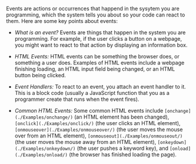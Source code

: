 Events are actions or occurrences that happend in the sysytem you are programming, which the system tells you about so your code can react to them.
Here are some key points about events:

- *What is an event?*
  Events are things that happen in the system you are programming. For example, if the user clicks a button on a webpage, you might want to react to that action by displaying an information box.

- *HTML Events:* 
  HTML events can be something the browser does, or something a user does. Examples of HTML events include a webpage finishing loading, an HTML input field being changed, or an HTML button being clicked.

- *Event Handlers:*
  To react to an event, you attach an event handler to it. This is a block code (usually a JavaScript function that you as a programmer create that runs when the event fires).

- *Common HTML Events:*
  Some common HTML events include `[onchange](./Examples/onchange/)` (an HTML element has been changed), `[onclick](./Examples/onclick/)` (the user clicks an HTML element), `[onmouseover](./Examples/onmouseover/)` (the user moves the mouse over from an HTML element), `[onmouseout](./Examples/onmouseout/)` (the user moves the mouse away from an HTML element), `[onkeydown](./Examples/onkeydown/)` (the user pushes a keyword key), and `[onload](./Examples/onload/)` (the browser has finished loading the page).